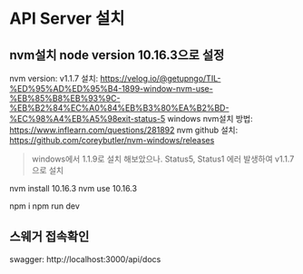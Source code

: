 # API Server 설치

## nvm설치 node version 10.16.3으로 설정
nvm version: v1.1.7 설치: https://velog.io/@getupngo/TIL-%ED%95%AD%ED%95%B4-1899-window-nvm-use-%EB%85%B8%EB%93%9C-%EB%B2%84%EC%A0%84%EB%B3%80%EA%B2%BD-%EC%98%A4%EB%A5%98exit-status-5
windows nvm설치 방법: https://www.inflearn.com/questions/281892
nvm github 설치: https://github.com/coreybutler/nvm-windows/releases

>  windows에서 1.1.9로 설치 해보았으나. Status5, Status1 에러 발생하여 v1.1.7으로 설치

nvm install 10.16.3
nvm use 10.16.3

npm i
npm run dev

## 스웨거 접속확인
swagger: http://localhost:3000/api/docs